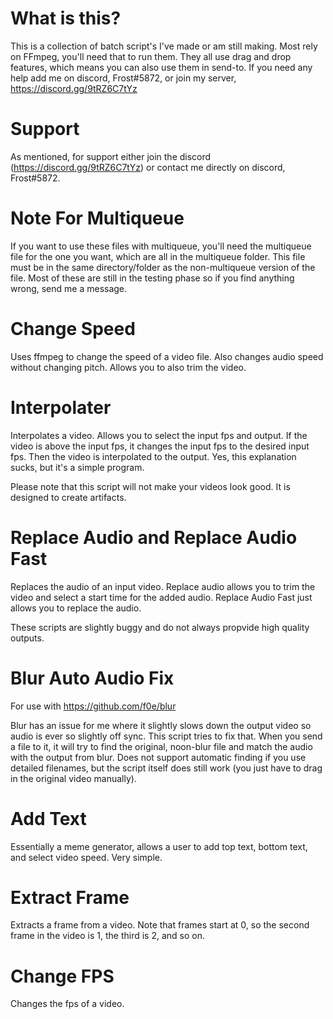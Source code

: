 # What is this?
This is a collection of batch script's I've made or am still making. Most rely on FFmpeg, you'll need that to run them. They all use drag and drop features, which means you can also use them in send-to. If you need any help add me on discord, Frost#5872, or join my server, https://discord.gg/9tRZ6C7tYz

# Support
As mentioned, for support either join the discord (https://discord.gg/9tRZ6C7tYz) or contact me directly on discord, Frost#5872.

# Note For Multiqueue
If you want to use these files with multiqueue, you'll need the multiqueue file for the one you want, which are all in the multiqueue folder. This file must be in the same directory/folder as the non-multiqueue version of the file. Most of these are still in the testing phase so if you find anything wrong, send me a message.

# Change Speed
Uses ffmpeg to change the speed of a video file. Also changes audio speed without changing pitch. Allows you to also trim the video.

# Interpolater
Interpolates a video. Allows you to select the input fps and output. If the video is above the input fps, it changes the input fps to the desired input fps. Then the video is interpolated to the output. Yes, this explanation sucks, but it's a simple program.

Please note that this script will not make your videos look good. It is designed to create artifacts.

# Replace Audio and Replace Audio Fast
Replaces the audio of an input video. Replace audio allows you to trim the video and select a start time for the added audio. Replace Audio Fast just allows you to replace the audio.

These scripts are slightly buggy and do not always propvide high quality outputs.

# Blur Auto Audio Fix
For use with https://github.com/f0e/blur

Blur has an issue for me where it slightly slows down the output video so audio is ever so slightly off sync. This script tries to fix that. When you send a file to it, it will try to find the original, noon-blur file and match the audio with the output from blur. Does not support automatic finding if you use detailed filenames, but the script itself does still work (you just have to drag in the original video manually).

# Add Text
Essentially a meme generator, allows a user to add top text, bottom text, and select video speed. Very simple.

# Extract Frame
Extracts a frame from a video. Note that frames start at 0, so the second frame in the video is 1, the third is 2, and so on.

# Change FPS
Changes the fps of a video.
